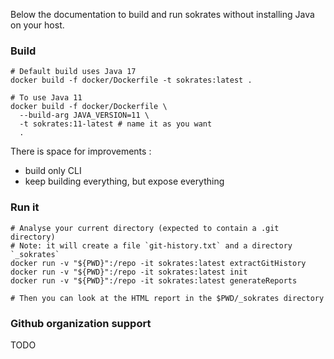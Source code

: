 
Below the documentation to build and run sokrates without installing Java on your host.

### Build

```shell
# Default build uses Java 17
docker build -f docker/Dockerfile -t sokrates:latest .

# To use Java 11
docker build -f docker/Dockerfile \
  --build-arg JAVA_VERSION=11 \
  -t sokrates:11-latest # name it as you want
  .
```

There is space for improvements :
 - build only CLI
 - keep building everything, but expose everything


### Run it

```shell
# Analyse your current directory (expected to contain a .git directory)
# Note: it will create a file `git-history.txt` and a directory `_sokrates`
docker run -v "${PWD}":/repo -it sokrates:latest extractGitHistory
docker run -v "${PWD}":/repo -it sokrates:latest init
docker run -v "${PWD}":/repo -it sokrates:latest generateReports

# Then you can look at the HTML report in the $PWD/_sokrates directory
```

### Github organization support

TODO
